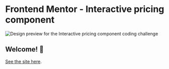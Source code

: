 # Frontend Mentor - Interactive pricing component

![Design preview for the Interactive pricing component coding challenge](./design/desktop-preview.jpg)

## Welcome! 👋

[See the site here](https://price-interactive.netlify.app/ "See the site here").